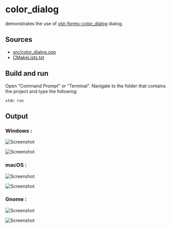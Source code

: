 # color_dialog

demonstrates the use of [xtd::forms::color_dialog](https://gammasoft71.github.io/xtd/reference_guides/latest/classxtd_1_1forms_1_1color__dialog.html) dialog.

## Sources

* [src/color_dialog.cpp](src/color_dialog.cpp)
* [CMakeLists.txt](CMakeLists.txt)

## Build and run

Open "Command Prompt" or "Terminal". Navigate to the folder that contains the project and type the following:

```shell
xtdc run
```

## Output

### Windows :

![Screenshot](../../../../docs/pictures/examples/color_dialog_w.png)

![Screenshot](../../../../docs/pictures/examples/color_dialog_wd.png)

### macOS :

![Screenshot](../../../../docs/pictures/examples/color_dialog_m.png)

![Screenshot](../../../../docs/pictures/examples/color_dialog_md.png)

### Gnome :

![Screenshot](../../../../docs/pictures/examples/color_dialog_g.png)

![Screenshot](../../../../docs/pictures/examples/color_dialog_gd.png)
